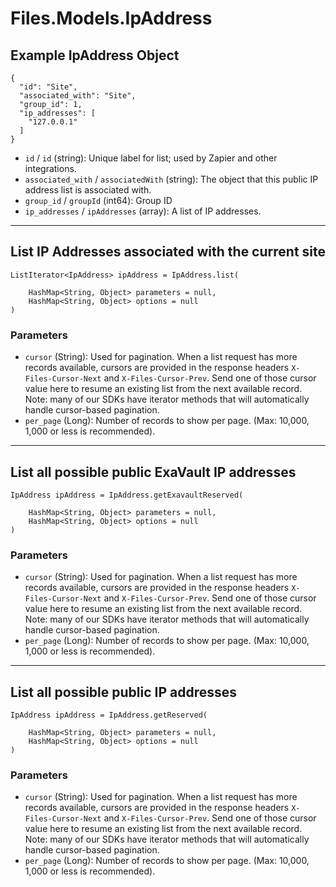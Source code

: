 # Files.Models.IpAddress

## Example IpAddress Object

```
{
  "id": "Site",
  "associated_with": "Site",
  "group_id": 1,
  "ip_addresses": [
    "127.0.0.1"
  ]
}
```

* `id` / `id`  (string): Unique label for list; used by Zapier and other integrations.
* `associated_with` / `associatedWith`  (string): The object that this public IP address list is associated with.
* `group_id` / `groupId`  (int64): Group ID
* `ip_addresses` / `ipAddresses`  (array): A list of IP addresses.


---

## List IP Addresses associated with the current site

```
ListIterator<IpAddress> ipAddress = IpAddress.list(
    
    HashMap<String, Object> parameters = null,
    HashMap<String, Object> options = null
)
```

### Parameters

* `cursor` (String): Used for pagination.  When a list request has more records available, cursors are provided in the response headers `X-Files-Cursor-Next` and `X-Files-Cursor-Prev`.  Send one of those cursor value here to resume an existing list from the next available record.  Note: many of our SDKs have iterator methods that will automatically handle cursor-based pagination.
* `per_page` (Long): Number of records to show per page.  (Max: 10,000, 1,000 or less is recommended).


---

## List all possible public ExaVault IP addresses

```
IpAddress ipAddress = IpAddress.getExavaultReserved(
    
    HashMap<String, Object> parameters = null,
    HashMap<String, Object> options = null
)
```

### Parameters

* `cursor` (String): Used for pagination.  When a list request has more records available, cursors are provided in the response headers `X-Files-Cursor-Next` and `X-Files-Cursor-Prev`.  Send one of those cursor value here to resume an existing list from the next available record.  Note: many of our SDKs have iterator methods that will automatically handle cursor-based pagination.
* `per_page` (Long): Number of records to show per page.  (Max: 10,000, 1,000 or less is recommended).


---

## List all possible public IP addresses

```
IpAddress ipAddress = IpAddress.getReserved(
    
    HashMap<String, Object> parameters = null,
    HashMap<String, Object> options = null
)
```

### Parameters

* `cursor` (String): Used for pagination.  When a list request has more records available, cursors are provided in the response headers `X-Files-Cursor-Next` and `X-Files-Cursor-Prev`.  Send one of those cursor value here to resume an existing list from the next available record.  Note: many of our SDKs have iterator methods that will automatically handle cursor-based pagination.
* `per_page` (Long): Number of records to show per page.  (Max: 10,000, 1,000 or less is recommended).
